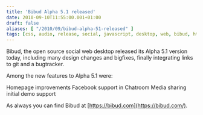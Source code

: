 ```yaml
---
title: 'Bibud Alpha 5.1 released'
date: 2010-09-10T11:55:00.001+01:00
draft: false
aliases: [ "/2010/09/bibud-alpha-51-released" ]
tags: [css, audio, release, social, javascript, desktop, web, bibud, html5, alpha, git, video]
---
```


Bibud, the open source social web desktop released its Alpha 5.1 version today, including many design changes and bigfixes, finally integrating links to git and a bugtracker.

Among the new features to Alpha 5.1 were:

Homepage improvements
Facebook support in Chatroom
Media sharing initial demo support

As always you can find Bibud at [https://bibud.com](https://bibud.com/).